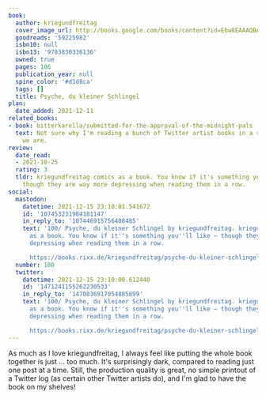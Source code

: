 ```yaml
---
book:
  author: kriegundfreitag
  cover_image_url: http://books.google.com/books/content?id=Ebw8EAAAQBAJ&printsec=frontcover&img=1&zoom=1&source=gbs_api
  goodreads: '59225982'
  isbn10: null
  isbn13: '9783830336136'
  owned: true
  pages: 106
  publication_year: null
  spine_color: '#d1d8ca'
  tags: []
  title: Psyche, du kleiner Schlingel
plan:
  date_added: 2021-12-11
related_books:
- book: bitterkarella/submitted-for-the-approval-of-the-midnight-pals
  text: Not sure why I'm reading a bunch of Twitter artist books in a row, but here
    we are.
review:
  date_read:
  - 2021-10-25
  rating: 3
  tldr: kriegundfreitag comics as a book. You know if it's something you'll like –
    though they are way more depressing when reading them in a row.
social:
  mastodon:
    datetime: 2021-12-15 23:10:01.541672
    id: '107453231984181147'
    in_reply_to: '107446915756408485'
    text: '100/ Psyche, du kleiner Schlingel by kriegundfreitag. kriegundfreitag comics
      as a book. You know if it''s something you''ll like – though they are way more
      depressing when reading them in a row.

      https://books.rixx.de/kriegundfreitag/psyche-du-kleiner-schlingel/ #rixxReads'
  number: 100
  twitter:
    datetime: 2021-12-15 23:10:00.612440
    id: '1471241155262230533'
    in_reply_to: '1470836917054885899'
    text: '100/ Psyche, du kleiner Schlingel by kriegundfreitag. kriegundfreitag comics
      as a book. You know if it''s something you''ll like – though they are way more
      depressing when reading them in a row.

      https://books.rixx.de/kriegundfreitag/psyche-du-kleiner-schlingel/'
---
```


As much as I love kriegundfreitag, I always feel like putting the whole book together is just … too much. It's
surprisingly dark, compared to reading just one post at a time. Still, the production quality is great, no simple
printout of a Twitter log (as certain other Twitter artists do), and I'm glad to have the book on my shelves!
